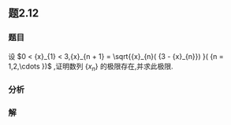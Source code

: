 ## 题2.12
### 题目
设 $0 < {x}_{1} < 3,{x}_{n + 1} = \sqrt{{x}_{n}( {3 - {x}_{n}}) }( {n = 1,2,\cdots })$ ,证明数列 $\{  {x}_{n}\}$ 的极限存在,并求此极限.
### 分析

### 解